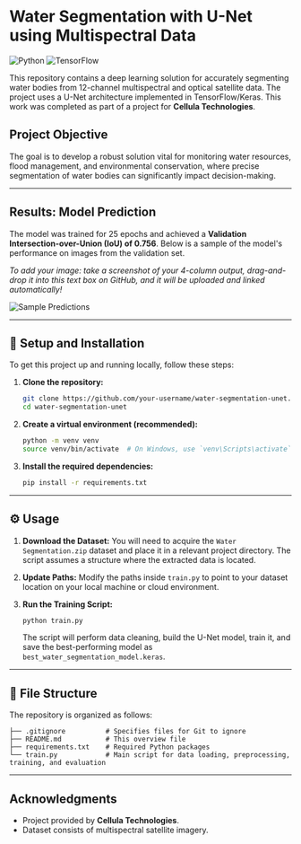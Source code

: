 # Water Segmentation with U-Net using Multispectral Data

![Python](https://img.shields.io/badge/Python-3.10+-blue?style=for-the-badge&logo=python)
![TensorFlow](https://img.shields.io/badge/TensorFlow-2.15+-orange?style=for-the-badge&logo=tensorflow)

This repository contains a deep learning solution for accurately segmenting water bodies from 12-channel multispectral and optical satellite data. The project uses a U-Net architecture implemented in TensorFlow/Keras. This work was completed as part of a project for **Cellula Technologies**.

## Project Objective
The goal is to develop a robust solution vital for monitoring water resources, flood management, and environmental conservation, where precise segmentation of water bodies can significantly impact decision-making.

---

## Results: Model Prediction
The model was trained for 25 epochs and achieved a **Validation Intersection-over-Union (IoU) of 0.756**. Below is a sample of the model's performance on images from the validation set.

*To add your image: take a screenshot of your 4-column output, drag-and-drop it into this text box on GitHub, and it will be uploaded and linked automatically!*

![Sample Predictions](link-to-your-screenshot-will-appear-here.png)

---

## 🚀 Setup and Installation

To get this project up and running locally, follow these steps:

1.  **Clone the repository:**
    ```bash
    git clone https://github.com/your-username/water-segmentation-unet.git
    cd water-segmentation-unet
    ```

2.  **Create a virtual environment (recommended):**
    ```bash
    python -m venv venv
    source venv/bin/activate  # On Windows, use `venv\Scripts\activate`
    ```

3.  **Install the required dependencies:**
    ```bash
    pip install -r requirements.txt
    ```

---

## ⚙️ Usage

1.  **Download the Dataset:** You will need to acquire the `Water Segmentation.zip` dataset and place it in a relevant project directory. The script assumes a structure where the extracted data is located.

2.  **Update Paths:** Modify the paths inside `train.py` to point to your dataset location on your local machine or cloud environment.

3.  **Run the Training Script:**
    ```bash
    python train.py
    ```
    The script will perform data cleaning, build the U-Net model, train it, and save the best-performing model as `best_water_segmentation_model.keras`.

---

## 📂 File Structure

The repository is organized as follows:

```
├── .gitignore          # Specifies files for Git to ignore
├── README.md           # This overview file
├── requirements.txt    # Required Python packages
└── train.py            # Main script for data loading, preprocessing, training, and evaluation
```

---

## Acknowledgments
- Project provided by **Cellula Technologies**.
- Dataset consists of multispectral satellite imagery.
